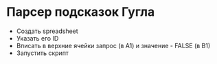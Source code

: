 # Парсер подсказок Гугла

- Создать spreadsheet
- Указать его ID
- Вписать в верхние ячейки запрос (в А1) и значение - FALSE (в B1)
- Запустить скрипт
